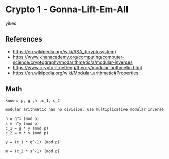 # Crypto 1 - Gonna-Lift-Em-All

yikes

## References

- https://en.wikipedia.org/wiki/RSA_(cryptosystem)
- https://www.khanacademy.org/computing/computer-science/cryptography/modarithmetic/a/modular-inverses
- https://www.crypto-it.net/eng/theory/modular-arithmetic.html
- https://en.wikipedia.org/wiki/Modular_arithmetic#Properties

## Math

```txt
known: p, g ,h ,c_1, c_2

modular arithmetic has no division, use multiplicative modular inverse

h = g^x (mod p)
s = h^y (mod p)
c_1 = g * y (mod p)
c_2 = m * s (mod p)

y = (c_1 * g^-1) (mod p)

m = (c_2 * s^-1) (mod p)
```
